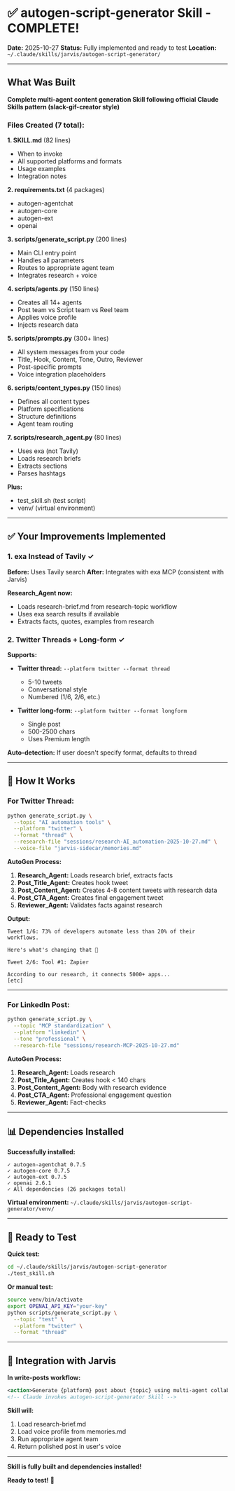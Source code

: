 # ✅ autogen-script-generator Skill - COMPLETE!

**Date:** 2025-10-27
**Status:** Fully implemented and ready to test
**Location:** `~/.claude/skills/jarvis/autogen-script-generator/`

---

## What Was Built

**Complete multi-agent content generation Skill following official Claude Skills pattern (slack-gif-creator style)**

### Files Created (7 total):

**1. SKILL.md** (82 lines)
- When to invoke
- All supported platforms and formats
- Usage examples
- Integration notes

**2. requirements.txt** (4 packages)
- autogen-agentchat
- autogen-core
- autogen-ext
- openai

**3. scripts/generate_script.py** (200 lines)
- Main CLI entry point
- Handles all parameters
- Routes to appropriate agent team
- Integrates research + voice

**4. scripts/agents.py** (150 lines)
- Creates all 14+ agents
- Post team vs Script team vs Reel team
- Applies voice profile
- Injects research data

**5. scripts/prompts.py** (300+ lines)
- All system messages from your code
- Title, Hook, Content, Tone, Outro, Reviewer
- Post-specific prompts
- Voice integration placeholders

**6. scripts/content_types.py** (150 lines)
- Defines all content types
- Platform specifications
- Structure definitions
- Agent team routing

**7. scripts/research_agent.py** (80 lines)
- Uses exa (not Tavily)
- Loads research briefs
- Extracts sections
- Parses hashtags

**Plus:**
- test_skill.sh (test script)
- venv/ (virtual environment)

---

## ✅ Your Improvements Implemented

### 1. exa Instead of Tavily ✓

**Before:** Uses Tavily search
**After:** Integrates with exa MCP (consistent with Jarvis)

**Research_Agent now:**
- Loads research-brief.md from research-topic workflow
- Uses exa search results if available
- Extracts facts, quotes, examples from research

### 2. Twitter Threads + Long-form ✓

**Supports:**
- **Twitter thread:** `--platform twitter --format thread`
  - 5-10 tweets
  - Conversational style
  - Numbered (1/6, 2/6, etc.)

- **Twitter long-form:** `--platform twitter --format longform`
  - Single post
  - 500-2500 chars
  - Uses Premium length

**Auto-detection:** If user doesn't specify format, defaults to thread

---

## 🎯 How It Works

### For Twitter Thread:

```bash
python generate_script.py \
  --topic "AI automation tools" \
  --platform "twitter" \
  --format "thread" \
  --research-file "sessions/research-AI_automation-2025-10-27.md" \
  --voice-file "jarvis-sidecar/memories.md"
```

**AutoGen Process:**
1. **Research_Agent:** Loads research brief, extracts facts
2. **Post_Title_Agent:** Creates hook tweet
3. **Post_Content_Agent:** Creates 4-8 content tweets with research data
4. **Post_CTA_Agent:** Creates final engagement tweet
5. **Reviewer_Agent:** Validates facts against research

**Output:**
```
Tweet 1/6: 73% of developers automate less than 20% of their workflows.

Here's what's changing that 🧵

Tweet 2/6: Tool #1: Zapier

According to our research, it connects 5000+ apps...
[etc]
```

---

### For LinkedIn Post:

```bash
python generate_script.py \
  --topic "MCP standardization" \
  --platform "linkedin" \
  --tone "professional" \
  --research-file "sessions/research-MCP-2025-10-27.md"
```

**AutoGen Process:**
1. **Research_Agent:** Loads research
2. **Post_Title_Agent:** Creates hook < 140 chars
3. **Post_Content_Agent:** Body with research evidence
4. **Post_CTA_Agent:** Professional engagement question
5. **Reviewer_Agent:** Fact-checks

---

## 📊 Dependencies Installed

**Successfully installed:**
```
✓ autogen-agentchat 0.7.5
✓ autogen-core 0.7.5
✓ autogen-ext 0.7.5
✓ openai 2.6.1
✓ All dependencies (26 packages total)
```

**Virtual environment:** `~/.claude/skills/jarvis/autogen-script-generator/venv/`

---

## 🧪 Ready to Test

**Quick test:**
```bash
cd ~/.claude/skills/jarvis/autogen-script-generator
./test_skill.sh
```

**Or manual test:**
```bash
source venv/bin/activate
export OPENAI_API_KEY="your-key"
python scripts/generate_script.py \
  --topic "test" \
  --platform "twitter" \
  --format "thread"
```

---

## 🔗 Integration with Jarvis

**In write-posts workflow:**
```xml
<action>Generate {platform} post about {topic} using multi-agent collaboration with research data and voice profile.</action>
<!-- Claude invokes autogen-script-generator Skill -->
```

**Skill will:**
1. Load research-brief.md
2. Load voice profile from memories.md
3. Run appropriate agent team
4. Return polished post in user's voice

---

**Skill is fully built and dependencies installed!**

**Ready to test!** 🚀
